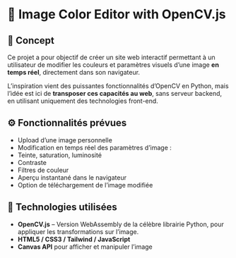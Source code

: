 # 🎨 Image Color Editor with OpenCV.js

## 🧠 Concept

Ce projet a pour objectif de créer un site web interactif permettant à un utilisateur de modifier les couleurs et paramètres visuels d’une image **en temps réel**, directement dans son navigateur.

L’inspiration vient des puissantes fonctionnalités d’OpenCV en Python, mais l’idée est ici de **transposer ces capacités au web**, sans serveur backend, en utilisant uniquement des technologies front-end.

## ⚙️ Fonctionnalités prévues

- Upload d’une image personnelle
- Modification en temps réel des paramètres d’image :
- Teinte, saturation, luminosité
- Contraste
- Filtres de couleur
- Aperçu instantané dans le navigateur
- Option de téléchargement de l’image modifiée

## 🧩 Technologies utilisées

- **OpenCV.js** – Version WebAssembly de la célèbre librairie Python, pour appliquer les transformations sur l’image.
- **HTML5 / CSS3 / Tailwind / JavaScript**
- **Canvas API** pour afficher et manipuler l’image